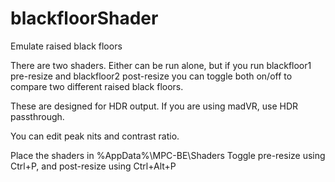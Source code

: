 # blackfloorShader
Emulate raised black floors

There are two shaders.  Either can be run alone, but if you run blackfloor1 pre-resize and blackfloor2 post-resize you can toggle both on/off to compare two different raised black floors.

These are designed for HDR output.  If you are using madVR, use HDR passthrough.

You can edit peak nits and contrast ratio.

Place the shaders in %AppData%\MPC-BE\Shaders
Toggle pre-resize using Ctrl+P, and post-resize using Ctrl+Alt+P
